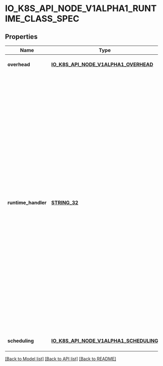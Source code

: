 # IO_K8S_API_NODE_V1ALPHA1_RUNTIME_CLASS_SPEC

## Properties
Name | Type | Description | Notes
------------ | ------------- | ------------- | -------------
**overhead** | [**IO_K8S_API_NODE_V1ALPHA1_OVERHEAD**](io.k8s.api.node.v1alpha1.Overhead.md) |  | [optional] [default to null]
**runtime_handler** | [**STRING_32**](STRING_32.md) | RuntimeHandler specifies the underlying runtime and configuration that the CRI implementation will use to handle pods of this class. The possible values are specific to the node &amp; CRI configuration.  It is assumed that all handlers are available on every node, and handlers of the same name are equivalent on every node. For example, a handler called \&quot;runc\&quot; might specify that the runc OCI runtime (using native Linux containers) will be used to run the containers in a pod. The RuntimeHandler must be lowercase, conform to the DNS Label (RFC 1123) requirements, and is immutable. | [default to null]
**scheduling** | [**IO_K8S_API_NODE_V1ALPHA1_SCHEDULING**](io.k8s.api.node.v1alpha1.Scheduling.md) |  | [optional] [default to null]

[[Back to Model list]](../README.md#documentation-for-models) [[Back to API list]](../README.md#documentation-for-api-endpoints) [[Back to README]](../README.md)


